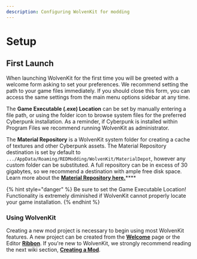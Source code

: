 ```yaml
---
description: Configuring WolvenKit for modding
---
```


# Setup

## First Launch

When launching WolvenKit for the first time you will be greeted with a welcome form asking to set your preferences. We recommend setting the path to your game files immediately. If you should close this form, you can access the same settings from the main menu options sidebar at any time.

The **Game Executable (.exe) Location** can be set by manually entering a file path, or using the folder icon to browse system files for the preferred Cyberpunk installation. As a reminder, if Cyberpunk is installed within Program Files we recommend running WolvenKit as administrator.

The **Material Repository** is a WolvenKit system folder for creating a cache of textures and other Cyberpunk assets. The Material Repository destination is set by default to `.../AppData/Roaming/REDModding/WolvenKit/MaterialDepot`, however any custom folder can be substituted. A full repository can be in excess of 30 gigabytes, so we recommend a destination with ample free disk space. Learn more about the [**Material Repository here.**](../wolvenkit-app/ribbon/tools/material-repository.md)****

{% hint style="danger" %}
Be sure to set the Game Executable Location! Functionality is extremely diminished if WolvenKit cannot properly locate your game installation.
{% endhint %}

### Using WolvenKit

Creating a new mod project is necessary to begin using most WolvenKit features. A new project can be created from the [**Welcome**](broken-reference) page or the Editor [**Ribbon**](../wolvenkit-app/ribbon/general.md#new-project). If you're new to WolvenKit, we strongly recommend reading the next wiki section, [**Creating a Mod**](creating-a-mod.md).
